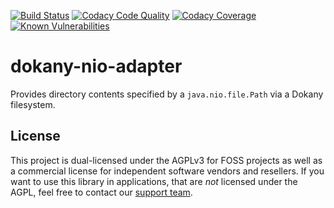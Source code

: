 [![Build Status](https://github.com/cryptomator/dokany-nio-adapter/workflows/Build/badge.svg)](https://github.com/cryptomator/dokany-nio-adapter/actions?query=workflow%3ABuild)
[![Codacy Code Quality](https://app.codacy.com/project/badge/Grade/f3f46474adb14bc59d4fc489903950f5)](https://www.codacy.com/gh/cryptomator/dokany-nio-adapter/dashboard)
[![Codacy Coverage](https://app.codacy.com/project/badge/Coverage/f3f46474adb14bc59d4fc489903950f5)](https://www.codacy.com/gh/cryptomator/dokany-nio-adapter/dashboard)
[![Known Vulnerabilities](https://snyk.io/test/github/cryptomator/dokany-nio-adapter/badge.svg)](https://snyk.io/test/github/cryptomator/dokany-nio-adapter)

# dokany-nio-adapter
Provides directory contents specified by a `java.nio.file.Path` via a Dokany filesystem.

## License
This project is dual-licensed under the AGPLv3 for FOSS projects as well as a commercial license for independent software vendors and resellers. If you want to use this library in applications, that are *not* licensed under the AGPL, feel free to contact our [support team](https://cryptomator.org/help/).
